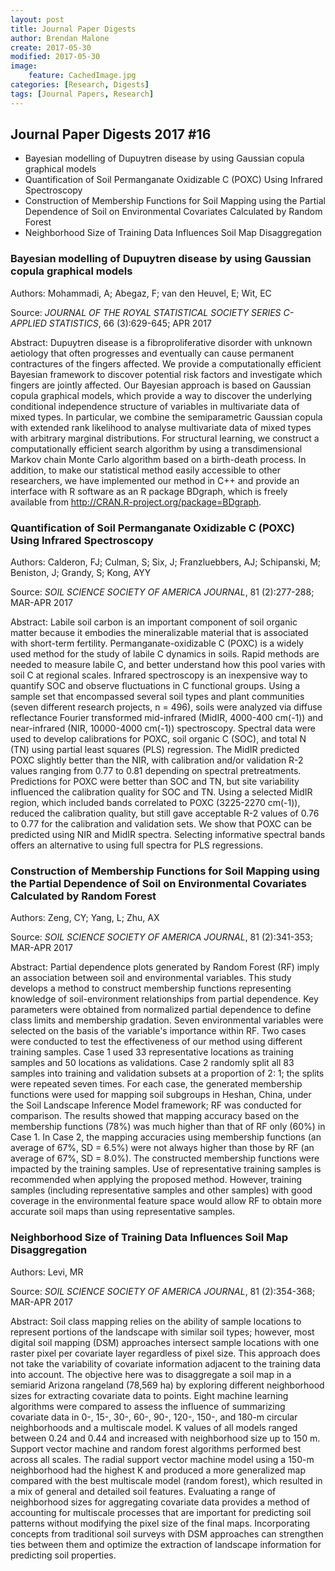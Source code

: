 ```yaml
---
layout: post
title: Journal Paper Digests
author: Brendan Malone
create: 2017-05-30
modified: 2017-05-30
image:
    feature: CachedImage.jpg
categories: [Research, Digests]
tags: [Journal Papers, Research]
---
```


## Journal Paper Digests 2017 #16

* Bayesian modelling of Dupuytren disease by using Gaussian copula graphical models
* Quantification of Soil Permanganate Oxidizable C (POXC) Using Infrared Spectroscopy
* Construction of Membership Functions for Soil Mapping using the Partial Dependence of Soil on Environmental Covariates Calculated by Random Forest
* Neighborhood Size of Training Data Influences Soil Map Disaggregation


<!--more-->

### Bayesian modelling of Dupuytren disease by using Gaussian copula graphical models

Authors:
Mohammadi, A; Abegaz, F; van den Heuvel, E; Wit, EC

Source:
*JOURNAL OF THE ROYAL STATISTICAL SOCIETY SERIES C-APPLIED STATISTICS*, 66 (3):629-645; APR 2017 

Abstract:
Dupuytren disease is a fibroproliferative disorder with unknown
aetiology that often progresses and eventually can cause permanent
contractures of the fingers affected. We provide a computationally
efficient Bayesian framework to discover potential risk factors and
investigate which fingers are jointly affected. Our Bayesian approach is
based on Gaussian copula graphical models, which provide a way to
discover the underlying conditional independence structure of variables
in multivariate data of mixed types. In particular, we combine the
semiparametric Gaussian copula with extended rank likelihood to analyse
multivariate data of mixed types with arbitrary marginal distributions.
For structural learning, we construct a computationally efficient search
algorithm by using a transdimensional Markov chain Monte Carlo algorithm
based on a birth-death process. In addition, to make our statistical
method easily accessible to other researchers, we have implemented our
method in C++ and provide an interface with R software as an R package
BDgraph, which is freely available from
http://CRAN.R-project.org/package=BDgraph.

### Quantification of Soil Permanganate Oxidizable C (POXC) Using Infrared Spectroscopy

Authors:
Calderon, FJ; Culman, S; Six, J; Franzluebbers, AJ; Schipanski, M;
Beniston, J; Grandy, S; Kong, AYY

Source:
*SOIL SCIENCE SOCIETY OF AMERICA JOURNAL*, 81 (2):277-288; MAR-APR 2017 

Abstract:
Labile soil carbon is an important component of soil organic matter
because it embodies the mineralizable material that is associated with
short-term fertility. Permanganate-oxidizable C (POXC) is a widely used
method for the study of labile C dynamics in soils. Rapid methods are
needed to measure labile C, and better understand how this pool varies
with soil C at regional scales. Infrared spectroscopy is an inexpensive
way to quantify SOC and observe fluctuations in C functional groups.
Using a sample set that encompassed several soil types and plant
communities (seven different research projects, n = 496), soils were
analyzed via diffuse reflectance Fourier transformed mid-infrared
(MidIR, 4000-400 cm(-1)) and near-infrared (NIR, 10000-4000 cm(-1))
spectroscopy. Spectral data were used to develop calibrations for POXC,
soil organic C (SOC), and total N (TN) using partial least squares (PLS)
regression. The MidIR predicted POXC slightly better than the NIR, with
calibration and/or validation R-2 values ranging from 0.77 to 0.81
depending on spectral pretreatments. Predictions for POXC were better
than SOC and TN, but site variability influenced the calibration quality
for SOC and TN. Using a selected MidIR region, which included bands
correlated to POXC (3225-2270 cm(-1)), reduced the calibration quality,
but still gave acceptable R-2 values of 0.76 to 0.77 for the calibration
and validation sets. We show that POXC can be predicted using NIR and
MidIR spectra. Selecting informative spectral bands offers an
alternative to using full spectra for PLS regressions.


### Construction of Membership Functions for Soil Mapping using the Partial Dependence of Soil on Environmental Covariates Calculated by Random Forest

Authors:
Zeng, CY; Yang, L; Zhu, AX

Source:
*SOIL SCIENCE SOCIETY OF AMERICA JOURNAL*, 81 (2):341-353; MAR-APR 2017 

Abstract:
Partial dependence plots generated by Random Forest (RF) imply an
association between soil and environmental variables. This study
develops a method to construct membership functions representing
knowledge of soil-environment relationships from partial dependence. Key
parameters were obtained from normalized partial dependence to define
class limits and membership gradation. Seven environmental variables
were selected on the basis of the variable's importance within RF. Two
cases were conducted to test the effectiveness of our method using
different training samples. Case 1 used 33 representative locations as
training samples and 50 locations as validations. Case 2 randomly split
all 83 samples into training and validation subsets at a proportion of
2: 1; the splits were repeated seven times. For each case, the generated
membership functions were used for mapping soil subgroups in Heshan,
China, under the Soil Landscape Inference Model framework; RF was
conducted for comparison. The results showed that mapping accuracy based
on the membership functions (78%) was much higher than that of RF only
(60%) in Case 1. In Case 2, the mapping accuracies using membership
functions (an average of 67%, SD = 6.5%) were not always higher than
those by RF (an average of 67%, SD = 8.0%). The constructed membership
functions were impacted by the training samples. Use of representative
training samples is recommended when applying the proposed method.
However, training samples (including representative samples and other
samples) with good coverage in the environmental feature space would
allow RF to obtain more accurate soil maps than using representative
samples.


### Neighborhood Size of Training Data Influences Soil Map Disaggregation

Authors:
Levi, MR

Source:
*SOIL SCIENCE SOCIETY OF AMERICA JOURNAL*, 81 (2):354-368; MAR-APR 2017 

Abstract:
Soil class mapping relies on the ability of sample locations to
represent portions of the landscape with similar soil types; however,
most digital soil mapping (DSM) approaches intersect sample locations
with one raster pixel per covariate layer regardless of pixel size. This
approach does not take the variability of covariate information adjacent
to the training data into account. The objective here was to
disaggregate a soil map in a semiarid Arizona rangeland (78,569 ha) by
exploring different neighborhood sizes for extracting covariate data to
points. Eight machine learning algorithms were compared to assess the
influence of summarizing covariate data in 0-, 15-, 30-, 60-, 90-, 120-,
150-, and 180-m circular neighborhoods and a multiscale model. K values
of all models ranged between 0.24 and 0.44 and increased with
neighborhood size up to 150 m. Support vector machine and random forest
algorithms performed best across all scales. The radial support vector
machine model using a 150-m neighborhood had the highest K and produced
a more generalized map compared with the best multiscale model (random
forest), which resulted in a mix of general and detailed soil features.
Evaluating a range of neighborhood sizes for aggregating covariate data
provides a method of accounting for multiscale processes that are
important for predicting soil patterns without modifying the pixel size
of the final maps. Incorporating concepts from traditional soil surveys
with DSM approaches can strengthen ties between them and optimize the
extraction of landscape information for predicting soil properties.








